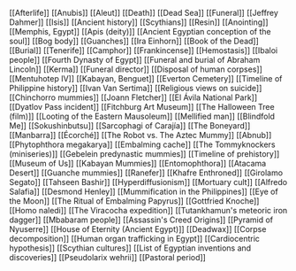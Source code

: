 [[Afterlife]]
[[Anubis]]
[[Aleut]]
[[Death]]
[[Dead Sea]]
[[Funeral]]
[[Jeffrey Dahmer]]
[[Isis]]
[[Ancient history]]
[[Scythians]]
[[Resin]]
[[Anointing]]
[[Memphis, Egypt]]
[[Apis (deity)]]
[[Ancient Egyptian conception of the soul]]
[[Bog body]]
[[Guanches]]
[[Ira Einhorn]]
[[Book of the Dead]]
[[Burial]]
[[Tenerife]]
[[Camphor]]
[[Frankincense]]
[[Hemostasis]]
[[Ibaloi people]]
[[Fourth Dynasty of Egypt]]
[[Funeral and burial of Abraham Lincoln]]
[[Kerma]]
[[Funeral director]]
[[Disposal of human corpses]]
[[Mentuhotep IV]]
[[Kabayan, Benguet]]
[[Everton Cemetery]]
[[Timeline of Philippine history]]
[[Ivan Van Sertima]]
[[Religious views on suicide]]
[[Chinchorro mummies]]
[[Joann Fletcher]]
[[El Ávila National Park]]
[[Dyatlov Pass incident]]
[[Fitchburg Art Museum]]
[[The Halloween Tree (film)]]
[[Looting of the Eastern Mausoleum]]
[[Mellified man]]
[[Blindfold Me]]
[[Sokushinbutsu]]
[[Sarcophagi of Carajía]]
[[The Boneyard]]
[[Manbarra]]
[[Écorché]]
[[The Robot vs. The Aztec Mummy]]
[[Abnub]]
[[Phytophthora megakarya]]
[[Embalming cache]]
[[The Tommyknockers (miniseries)]]
[[Gebelein predynastic mummies]]
[[Timeline of prehistory]]
[[Museum of Us]]
[[Kabayan Mummies]]
[[Entomophthora]]
[[Atacama Desert]]
[[Guanche mummies]]
[[Ranefer]]
[[Khafre Enthroned]]
[[Girolamo Segato]]
[[Tahseen Bashir]]
[[Hyperdiffusionism]]
[[Mortuary cult]]
[[Alfredo Salafia]]
[[Desmond Henley]]
[[Mummification in the Philippines]]
[[Eye of the Moon]]
[[The Ritual of Embalming Papyrus]]
[[Gottfried Knoche]]
[[Homo naledi]]
[[The Viracocha expedition]]
[[Tutankhamun's meteoric iron dagger]]
[[Mbabaram people]]
[[Assassin's Creed Origins]]
[[Pyramid of Nyuserre]]
[[House of Eternity (Ancient Egypt)]]
[[Deadwax]]
[[Corpse decomposition]]
[[Human organ trafficking in Egypt]]
[[Cardiocentric hypothesis]]
[[Scythian cultures]]
[[List of Egyptian inventions and discoveries]]
[[Pseudolarix wehrii]]
[[Pastoral period]]
